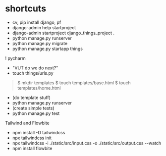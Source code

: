 # shortcuts

- cv, pip install django, pf
- django-admin help startproject
- django-admin startproject django_things_project .
- python manage.py runserver
- python manage.py migrate
- python manage.py startapp things

! pycharm

- "VUT do we do next?"
- touch things/urls.py

> $ mkdir templates
> $ touch templates/base.html
> $ touch templates/home.html

- (do template stuff)
- python manage.py runserver
- (create simple tests)
- python manage.py test

Tailwind and Flowbite
- npm install -D tailwindcss
- npx tailwindcss init
- npx tailwindcss -i ./static/src/input.css -o ./static/src/output.css --watch
- npm install flowbite
